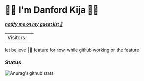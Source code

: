  #                                                                                                                                 🏄🏾 I'm Danford Kija 🏄🏾  
##### [notify me on my guest list :wave:](https://twitter.com/intent/tweet?text=Hi%20%40Kijacode%20%F0%9F%91%8B.%20I%20am%20saying%20hi%20from%20your%20Github%20profile!%20(https%3A%2F%2Fgithub.com%2FKijacode)%0A%0A)
<table>
  <tr>
    <td>Visitors: </td>
    <td><img src="https://profile-counter.glitch.me/elirehema/count.svg" alt="" /></td>
  </tr>
</table>
 let believe ☝🏿 feature for now, while github working on the feature

### Status

![Anurag's github stats](https://github-readme-stats.vercel.app/api?username=Kijacode&show_icons=true&theme=merko&count_private=true)





